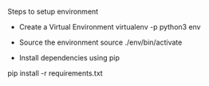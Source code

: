 Steps to setup environment

- Create a Virtual Environment
virtualenv -p python3 env

- Source the environment
source ./env/bin/activate

- Install dependencies using pip

pip install -r requirements.txt